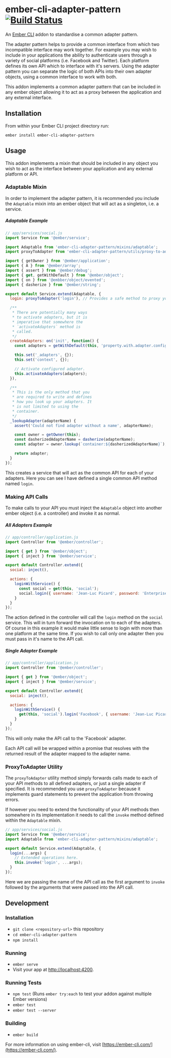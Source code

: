 # ember-cli-adapter-pattern [![Build Status](https://travis-ci.org/tomasbasham/ember-cli-adapter-pattern.svg?branch=master)](https://travis-ci.org/tomasbasham/ember-cli-adapter-pattern)

An [Ember CLI](https://ember-cli.com/) addon to standardise a common adapter
pattern.

The adapter pattern helps to provide a common interface from which two
incompatible interface may work together. For example you may wish to include
in your applications the ability to authenticate users through a variety of
social platforms (i.e. Facebook and Twitter). Each platform defines its own API
which to interface with it's servers. Using the adapter pattern you can
separate the logic of both APIs into their own adapter objects, using a common
interface to work with both.

This addon implements a common adapter pattern that can be included in any
ember object allowing it to act as a proxy between the application and any
external interface.

## Installation

From within your Ember CLI project directory run:
```
ember install ember-cli-adapter-pattern
```

## Usage

This addon implements a mixin that should be included in any object you wish to
act as the interface between your application and any external platform or API.

### Adaptable Mixin

In order to implement the adapter pattern, it is recommended you include the
`Adaptable` mixin into an ember object that will act as a singleton, i.e. a
service.

##### Adaptable Example

```JavaScript
// app/services/social.js
import Service from '@ember/service';

import Adaptable from 'ember-cli-adapter-pattern/mixins/adaptable';
import proxyToAdapter from 'ember-cli-adapter-pattern/utils/proxy-to-adapter';

import { getOwner } from '@ember/application';
import { A } from '@ember/array';
import { assert } from '@ember/debug';
import { get, getWithDefault } from '@ember/object';
import { on } from '@embber/object/evented';
import { dasherize } from '@ember/string';

export default Service.extend(Adaptable, {
  login: proxyToAdapter('login'), // Provides a safe method to proxy your API to each adapter.

  /**
   * There are potentially many ways
   * to activate adapters, but it is
   * imperative that somewhere the
   * `activateAdapters` method is
   * called.
   */
  createAdapters: on('init', function() {
    const adapters = getWithDefault(this, 'property.with.adapter.configurations', A());

    this.set('_adapters', {});
    this.set('context', {});

    // Activate configured adapter.
    this.activateAdapters(adapters);
  }),

  /**
   * This is the only method that you
   * are required to write and defines
   * how you look up your adapters. It
   * is not limited to using the
   * container.
   */
  _lookupAdapter(adapterName) {
    assert('Could not find adapter without a name', adapterName);

    const owner = getOwner(this);
    const dasherizedAdapterName = dasherize(adapterName);
    const adapter = owner.lookup(`container:${dasherizedAdapterName}`);

    return adapter;
  }
});
```

This creates a service that will act as the common API for each of your
adapters. Here you can see I have defined a single common API method named
`login`.

### Making API Calls

To make calls to your API you must inject the `Adaptable` object into another
ember object (i.e. a controller) and invoke it as normal.

##### All Adapters Example

```JavaScript
// app/controller/application.js
import Controller from '@ember/controller';

import { get } from '@ember/object';
import { inject } from '@ember/service';

export default Controller.extend({
  social: inject(),

  actions: {
    loginWithService() {
      const social = get(this, 'social');
      social.login({ username: 'Jean-Luc Picard', password: 'Enterprise-D' });
    }
  }
});
```

The action defined in the controller will call the `login` method on the
`social` service. This will in turn forward the invocation on to each of the
adapters. Of course in this example it would make little sense to login with
more than one platform at the same time. If you wish to call only one adapter
then you must pass in it's name to the API call.

##### Single Adapter Example

```JavaScript
// app/controller/application.js
import Controller from '@ember/controller';

import { get } from '@ember/object';
import { inject } from '@ember/service';

export default Controller.extend({
  social: inject(),

  actions: {
    loginWithService() {
      get(this, 'social').login('Facebook', { username: 'Jean-Luc Picard', password: 'Enterprise-D' });
    }
  }
});
```

This will only make the API call to the 'Facebook' adapter.

Each API call will be wrapped within a promise that resolves with the returned
result of the adapter mapped to the adapter name.

### ProxyToAdapter Utility

The `proxyToAdapter` utility method simply forwards calls made to each of your
API methods to all defined adapters, or just a single adapter if specified. It
is recommended you use `proxyToAdapter` because it implements guard statements
to prevent the application from throwing errors.

If however you need to extend the functionality of your API methods then
somewhere in its implementation it needs to call the `invoke` method defined
within the `Adaptable` mixin.

```JavaScript
// app/services/social.js
import Service from '@ember/service';
import Adaptable from 'ember-cli-adapter-pattern/mixins/adaptable';

export default Service.extend(Adaptable, {
  login(...args) {
    // Extended operations here.
    this.invoke('login', ...args);
  }
});
```

Here we are passing the name of the API call as the first argument to `invoke`
followed by the arguments that were passed into the API call.

## Development

### Installation

* `git clone <repository-url>` this repository
* `cd ember-cli-adapter-pattern`
* `npm install`

### Running

* `ember serve`
* Visit your app at [http://localhost:4200](http://localhost:4200).

### Running Tests

* `npm test` (Runs `ember try:each` to test your addon against multiple Ember
  versions)
* `ember test`
* `ember test --server`

### Building

* `ember build`

For more information on using ember-cli, visit
[https://ember-cli.com/](https://ember-cli.com/).

